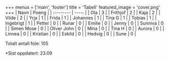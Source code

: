 +++
menus = ['main', 'footer']
title = 'Tabell'
featured_image = 'cover.png'
+++
| Navn      | Poeng |
| :-------- | ----: |
| Ola       |     3 |
| Frithjof  |     2 |
| Kaja | 2 |
| Vilde | 2 |
| Yrja | 1 |
| Frida | 1 |
| Johannes | 1 |
| Tina G | 1 |
| Tobias    |     1 |
| Ingebrigt |     1 |
| Petter    |     0 |
| Runar     |     0 |
| Emilie    |     0 |
| Jenny | 0 |
| Sunniva | 0 |
| Simen Mose | 0 |
| Oliver John | 0 |
| Mina | 0 |
| Tina H | 0 |
| Aurora | 0 |
| Linnea | 0 |
| Kristian | 0 |
| Eskild | 0 |
| Hedvig | 0 |
| Sune | 0 |


Totalt antall fole: 105

*Sist oppdatert: 23.09
